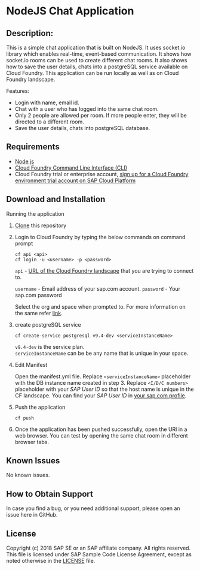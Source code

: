 # NodeJS Chat Application

## Description: 
This is a simple chat application that is built on NodeJS. It uses socket.io library which enables real-time, event-based communication. It shows how socket.io rooms can be used to create different chat rooms. It also shows how to save the user details, chats into a postgreSQL service available on Cloud Foundry.
This application can be run locally as well as on Cloud Foundry landscape.  

Features:
* Login with name, email id.
* Chat with a user who has logged into the same chat room. 
* Only 2 people are allowed per room. If more people enter, they will be directed to a different room.
* Save the user details, chats into postgreSQL database.  

## Requirements
- [Node js](https://nodejs.org/en/download/)
- [Cloud Foundry Command Line Interface (CLI)](https://help.sap.com/viewer/65de2977205c403bbc107264b8eccf4b/Cloud/en-US/4ef907afb1254e8286882a2bdef0edf4.html)
- Cloud Foundry trial or enterprise account, [sign up for a Cloud Foundry environment trial account on SAP Cloud Platform](https://help.sap.com/viewer/65de2977205c403bbc107264b8eccf4b/Cloud/en-US/76e79d62fa0149d5aa7b0698c9a33687.html)
   
## Download and Installation
Running the application

1. [Clone](https://help.github.com/articles/cloning-a-repository/) this repository
2. Login to Cloud Foundry by typing the below commands on command prompt
    ```
    cf api <api>
    cf login -u <username> -p <password> 
    ```
    `api` - [URL of the Cloud Foundry landscape](https://help.sap.com/viewer/65de2977205c403bbc107264b8eccf4b/Cloud/en-US/350356d1dc314d3199dca15bd2ab9b0e.html) that you are trying to connect to.
    
    `username` - Email address of your sap.com account.
    `password` - Your sap.com password
    
    Select the org and space when prompted to. For more information on the same refer [link](https://help.sap.com/viewer/65de2977205c403bbc107264b8eccf4b/Cloud/en-US/75125ef1e60e490e91eb58fe48c0f9e7.html#loio4ef907afb1254e8286882a2bdef0edf4).
3. create postgreSQL service
   ```
   cf create-service postgresql v9.4-dev <serviceInstanceName>
   ```
   `v9.4-dev` is the service plan.   
   `serviceInstanceName` can be be any name that is unique in your space. 
4. Edit Manifest

   Open the manifest.yml file. Replace `<serviceInstanceName>` placeholder with the DB instance name created in step 3. Replace `<I/D/C numbers>` placeholder with your *SAP User ID* so that the host name is unique in the CF landscape. You can find your *SAP User ID* in [your sap.com profile](https://people.sap.com/#personal_info).

5. Push the application

    ```cf push```
6. Once the application has been pushed successfully, open the URl in a web browser. 
You can test by opening the same chat room in different browser tabs. 

## Known Issues
No known issues.

## How to Obtain Support

In case you find a bug, or you need additional support, please open an issue here in GitHub.

## License

Copyright (c) 2018 SAP SE or an SAP affiliate company. All rights reserved. This file is licensed under SAP Sample Code License Agreement, except as noted otherwise in the [LICENSE](/LICENSE) file.
